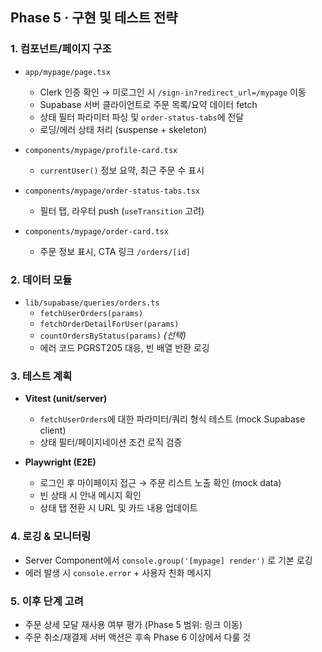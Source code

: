 ## Phase 5 · 구현 및 테스트 전략

### 1. 컴포넌트/페이지 구조

- `app/mypage/page.tsx`
  - Clerk 인증 확인 → 미로그인 시 `/sign-in?redirect_url=/mypage` 이동
  - Supabase 서버 클라이언트로 주문 목록/요약 데이터 fetch
  - 상태 필터 파라미터 파싱 및 `order-status-tabs`에 전달
  - 로딩/에러 상태 처리 (suspense + skeleton)

- `components/mypage/profile-card.tsx`
  - `currentUser()` 정보 요약, 최근 주문 수 표시

- `components/mypage/order-status-tabs.tsx`
  - 필터 탭, 라우터 push (`useTransition` 고려)

- `components/mypage/order-card.tsx`
  - 주문 정보 표시, CTA 링크 `/orders/[id]`

### 2. 데이터 모듈

- `lib/supabase/queries/orders.ts`
  - `fetchUserOrders(params)`
  - `fetchOrderDetailForUser(params)`
  - `countOrdersByStatus(params)` *(선택)*
  - 에러 코드 PGRST205 대응, 빈 배열 반환 로깅

### 3. 테스트 계획

- **Vitest (unit/server)**
  - `fetchUserOrders`에 대한 파라미터/쿼리 형식 테스트 (mock Supabase client)
  - 상태 필터/페이지네이션 조건 로직 검증

- **Playwright (E2E)**
  - 로그인 후 마이페이지 접근 → 주문 리스트 노출 확인 (mock data)
  - 빈 상태 시 안내 메시지 확인
  - 상태 탭 전환 시 URL 및 카드 내용 업데이트

### 4. 로깅 & 모니터링

- Server Component에서 `console.group('[mypage] render')` 로 기본 로깅
- 에러 발생 시 `console.error` + 사용자 친화 메시지

### 5. 이후 단계 고려

- 주문 상세 모달 재사용 여부 평가 (Phase 5 범위: 링크 이동)
- 주문 취소/재결제 서버 액션은 후속 Phase 6 이상에서 다룰 것


